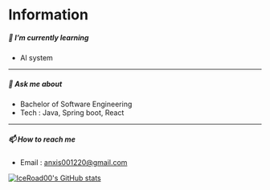 # Information

##### 🌱 I’m currently learning

- Al system
***

##### 💬 Ask me about

- Bachelor of Software Engineering
- Tech : Java, Spring boot, React

***

##### 📫 How to reach me

- Email : anxis001220@gmail.com

[![IceRoad00's GitHub stats](https://github-readme-stats.vercel.app/api?username=IceRoad00&show_icons=true&theme=radical)](https://github.com/anuraghazra/github-readme-stats)


